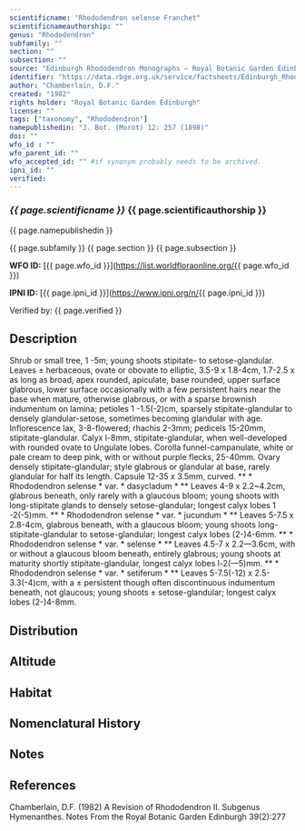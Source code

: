 ```yaml
---
scientificname: "Rhododendron selense Franchet"
scientificnameauthorship: ""
genus: "Rhododendron"
subfamily: ""
section: ""
subsection: ""
source: "Edinburgh Rhododendron Monographs – Royal Botanic Garden Edinburgh"
identifier: "https://data.rbge.org.uk/service/factsheets/Edinburgh_Rhododendron_Monographs.xhtml"
author: "Chamberlain, D.F."
created: "1982"
rights holder: "Royal Botanic Garden Edinburgh"
license: ""
tags: ["taxonomy", "Rhododendron"]
namepublishedin: "J. Bot. (Morot) 12: 257 (1898)"
doi: ""
wfo_id : ""
wfo_parent_id: ""
wfo_accepted_id: "" #if synonym probably needs to be archived.                      
ipni_id: ""
verified:
---
```

### _{{ page.scientificname }}_ {{ page.scientificauthorship }}
 {{ page.namepublishedin }}

{{ page.subfamily }} {{ page.section }} {{ page.subsection }}

**WFO ID:** [{{ page.wfo_id }}](https://list.worldfloraonline.org/{{ page.wfo_id }})

**IPNI ID:** [{{ page.ipni_id }}](https://www.ipni.org/n/{{ page.ipni_id }})

Verified by: {{ page.verified }}



## Description
Shrub or small tree, 1 -5m; young shoots stipitate- to setose-glandular. Leaves ± herbaceous, ovate or obovate to elliptic, 3.5-9 x 1.8-4cm, 1.7-2.5 x as long as broad, apex rounded, apiculate, base rounded, upper surface glabrous, lower surface occasionally with a few persistent hairs near the base when mature, otherwise glabrous, or with a sparse brownish indumentum on lamina; petioles 1 -1.5(-2)cm, sparsely stipitate-glandular to densely glandular-setose, sometimes becoming glandular with age. Inflorescence lax, 3-8-flowered; rhachis 2-3mm; pedicels 15-20mm, stipitate-glandular. Calyx l-8mm, stipitate-glandular, when well-developed with rounded ovate to Ungulate lobes. Corolla funnel-campanulate, white or pale cream to deep pink, with or without purple flecks, 25-40mm. Ovary densely stipitate-glandular; style glabrous or glandular at base, rarely glandular for half its length. Capsule 12-35 x 3.5mm, curved. ** * Rhododendron selense * var. * dasycladum * ** Leaves 4-9 x 2.2~4.2cm, glabrous beneath, only rarely with a glaucous bloom; young shoots with long-stipitate glands to densely setose-glandular; longest calyx lobes 1 -2(-5)mm. ** * Rhododendron selense * var. * jucundum * ** Leaves 5-7.5 x 2.8-4cm, glabrous beneath, with a glaucous bloom; young shoots long-stipitate-glandular to setose-glandular; longest calyx lobes (2-)4-6mm. ** * Rhododendron selense * var. * selense * ** Leaves 4.5-7 x 2.2—3.6cm, with or without a glaucous bloom beneath, entirely glabrous; young shoots at maturity shortly stipitate-glandular, longest calyx lobes l-2(—5)mm. ** * Rhododendron selense * var. * setiferum * ** Leaves 5-7.5(-12) x 2.5-3.3(-4)cm, with a ± persistent though often discontinuous indumentum beneath, not glaucous; young shoots ± setose-glandular; longest calyx lobes (2-)4-8mm.

## Distribution


## Altitude


## Habitat


## Nomenclatural History

                       
## Notes


## References

Chamberlain, D.F. (1982) A Revision of Rhododendron II. Subgenus Hymenanthes. Notes From the Royal Botanic Garden Edinburgh 39(2):277
